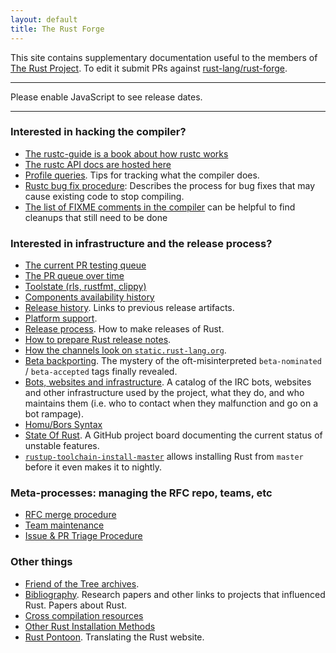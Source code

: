 ```yaml
---
layout: default
title: The Rust Forge
---
```


This site contains supplementary documentation useful to the members
of [The Rust Project](https://www.rust-lang.org). To edit it submit
PRs against [rust-lang/rust-forge].

[rust-lang/rust-forge]: https://github.com/rust-lang/rust-forge

<hr>
<div class="releases">
    <noscript>Please enable JavaScript to see release dates.</noscript>
</div>
<hr>

### Interested in hacking the compiler?

* [The rustc-guide is a book about how rustc works](https://rust-lang.github.io/rustc-guide/)
* [The rustc API docs are hosted here](https://doc.rust-lang.org/nightly/nightly-rustc/rustc/)
* [Profile queries](profile-queries.html). Tips for tracking what the compiler does.
* [Rustc bug fix procedure](rustc-bug-fix-procedure.html): Describes the process for bug fixes that may cause existing code to stop
  compiling.
* [The list of FIXME comments in the compiler](https://oli-obk.github.io/fixmeh/) can be helpful to find cleanups that still need to be done

### Interested in infrastructure and the release process?

* [The current PR testing queue](https://buildbot2.rust-lang.org/homu/queue/rust)
* [The PR queue over time](https://rust-lang-nursery.github.io/rustc-pr-tracking/)
* [Toolstate (rls, rustfmt, clippy)](https://rust-lang-nursery.github.io/rust-toolstate/)
* [Components availability history](https://rust-lang.github.io/rustup-components-history/index.html)
* [Release history](releases.html). Links to previous release artifacts.
* [Platform support](platform-support.html).
* [Release process](release-process.html). How to make releases of Rust.
* [How to prepare Rust release notes](release-notes.html).
* [How the channels look on `static.rust-lang.org`](channel-layout.html).
* [Beta backporting](beta-backporting.html). The mystery of the oft-misinterpreted `beta-nominated` / `beta-accepted` tags finally revealed.
* [Bots, websites and infrastructure](infrastructure.html). A catalog of the IRC bots, websites and other infrastructure used by the project, what they do, and who maintains them (i.e. who to contact when they malfunction and go on a bot rampage).
* [Homu/Bors Syntax](https://buildbot2.rust-lang.org/homu/)
* [State Of Rust](https://github.com/rust-lang/rust/projects/8). A GitHub project board documenting the current status of unstable features.
* [`rustup-toolchain-install-master`](https://github.com/kennytm/rustup-toolchain-install-master) allows installing Rust from `master` before it even makes it to nightly.

### Meta-processes: managing the RFC repo, teams, etc

* [RFC merge procedure](rfc-merge-procedure.html)
* [Team maintenance](rustc-team-maintenance.html)
* [Issue & PR Triage Procedure](triage-procedure.html)

### Other things

* [Friend of the Tree archives](fott.html).
* [Bibliography](https://rust-lang.github.io/rustc-guide/appendix/bibliography.html). Research papers and other links to projects that influenced Rust. Papers about Rust.
* [Cross compilation resources](cross-compilation/index.html)
* [Other Rust Installation Methods](other-installation-methods.html)
* [Rust Pontoon](https://pontoon.rust-lang.org/). Translating the Rust website.


<script src="js/moment.min.js"></script>
<script src="js/index.js"></script>
